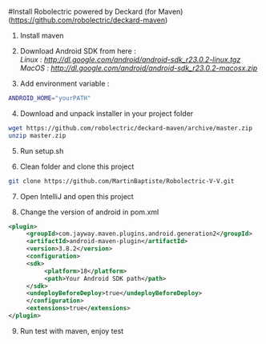 #Install Robolectric powered by Deckard (for Maven) (https://github.com/robolectric/deckard-maven)

1) Install maven

2) Download Android SDK from here :  
*Linux : http://dl.google.com/android/android-sdk_r23.0.2-linux.tgz*  
*MacOS : http://dl.google.com/android/android-sdk_r23.0.2-macosx.zip*

3) Add environment variable :
```bash
ANDROID_HOME="yourPATH"
```

4) Download and unpack installer in your project folder
```bash
wget https://github.com/robolectric/deckard-maven/archive/master.zip
unzip master.zip
```

5) Run setup.sh

6) Clean folder and clone this project
```bash
git clone https://github.com/MartinBaptiste/Robolectric-V-V.git
```

7) Open IntelliJ and open this project

8) Change the version of android in pom.xml
```xml
<plugin>
     <groupId>com.jayway.maven.plugins.android.generation2</groupId>
     <artifactId>android-maven-plugin</artifactId>
     <version>3.8.2</version>
     <configuration>
     <sdk>
          <platform>18</platform>
          <path>Your Android SDK path</path>
     </sdk>
     <undeployBeforeDeploy>true</undeployBeforeDeploy>
     </configuration>
     <extensions>true</extensions>
</plugin>
```

9) Run test with maven, enjoy test
